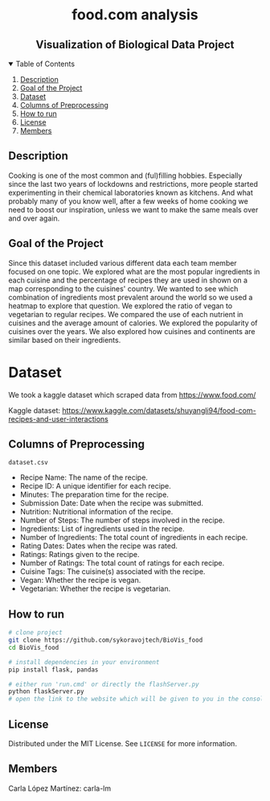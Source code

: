 <div align="center">    
 
# food.com analysis
## Visualization of Biological Data Project 
</div>

<!-- TABLE OF CONTENTS -->
<details open="open">
  <summary>Table of Contents</summary>
  <ol>
    <li><a href="#description">Description</a></li>
    <li><a href="#goal-of-the-project">Goal of the Project</a></li>
    <li><a href="#dataset">Dataset</a></li>
    <li><a href="#columns-of-preprocessing">Columns of Preprocessing</a></li>
    <li><a href="#how-to-run">How to run </a></li>
    <li><a href="#license">License</a></li>
    <li><a href="#members">Members</a></li>
  </ol>
</details>

## Description
Cooking is one of the most common and (ful)filling hobbies. Especially since the last two years
of lockdowns and restrictions, more people started experimenting in their chemical laboratories
known as kitchens. And what probably many of you know well, after a few weeks of home cooking we need to boost our inspiration, unless we want to make the same meals over and over again.

## Goal of the Project
Since this dataset included various different data each team member focused on one topic. We explored what are the most popular ingredients in each cuisine and the percentage of recipes they are used in shown on a map corresponding to the cuisines' country. We wanted to see which combination of ingredients most prevalent around the world so we used a heatmap to explore that question. We explored the ratio of vegan to vegetarian to regular recipes. We compared the use of each nutrient in cuisines and the average amount of calories. We explored the popularity of cuisines over the years. We also explored how cuisines and continents are similar based on their ingredients. 
      
# Dataset
We took a kaggle dataset which scraped data from https://www.food.com/

Kaggle dataset: https://www.kaggle.com/datasets/shuyangli94/food-com-recipes-and-user-interactions
  
## Columns of Preprocessing
`dataset.csv`
- Recipe Name: The name of the recipe.
- Recipe ID: A unique identifier for each recipe.
- Minutes: The preparation time for the recipe.
- Submission Date: Date when the recipe was submitted.
- Nutrition: Nutritional information of the recipe.
- Number of Steps: The number of steps involved in the recipe.
- Ingredients: List of ingredients used in the recipe.
- Number of Ingredients: The total count of ingredients in each recipe.
- Rating Dates: Dates when the recipe was rated.
- Ratings: Ratings given to the recipe.
- Number of Ratings: The total count of ratings for each recipe.
- Cuisine Tags: The cuisine(s) associated with the recipe.
- Vegan: Whether the recipe is vegan.
- Vegetarian: Whether the recipe is vegetarian.

## How to run    
```bash
# clone project   
git clone https://github.com/sykoravojtech/BioVis_food
cd BioVis_food
```
```bash
# install dependencies in your environment
pip install flask, pandas
```
```bash
# either run 'run.cmd' or directly the flashServer.py
python flaskServer.py
# open the link to the website which will be given to you in the console
```

## License
Distributed under the MIT License. See `LICENSE` for more information.

## Members
Carla López Martínez: carla-lm
